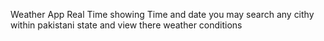 Weather App Real Time 
showing Time and date 
you may search any cithy within pakistani state and view there weather conditions
